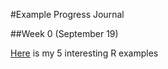 #Example Progress Journal

##Week 0 (September 19)

[Here](file/Interesting_R_Examples-Tarkan_Temizöz.html.html) is my 5 interesting R examples
